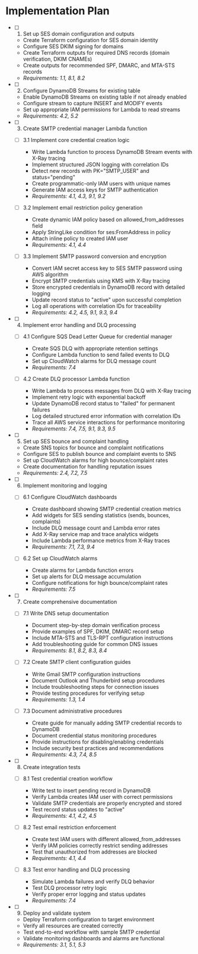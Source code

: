 # Implementation Plan

- [ ] 1. Set up SES domain configuration and outputs
  - Create Terraform configuration for SES domain identity
  - Configure SES DKIM signing for domains
  - Create Terraform outputs for required DNS records (domain verification, DKIM CNAMEs)
  - Create outputs for recommended SPF, DMARC, and MTA-STS records
  - _Requirements: 1.1, 8.1, 8.2_

- [ ] 2. Configure DynamoDB Streams for existing table
  - Enable DynamoDB Streams on existing table if not already enabled
  - Configure stream to capture INSERT and MODIFY events
  - Set up appropriate IAM permissions for Lambda to read streams
  - _Requirements: 4.2, 5.2_

- [ ] 3. Create SMTP credential manager Lambda function
  - [ ] 3.1 Implement core credential creation logic
    - Write Lambda function to process DynamoDB Stream events with X-Ray tracing
    - Implement structured JSON logging with correlation IDs
    - Detect new records with PK="SMTP_USER" and status="pending"
    - Create programmatic-only IAM users with unique names
    - Generate IAM access keys for SMTP authentication
    - _Requirements: 4.1, 4.3, 9.1, 9.2_

  - [ ] 3.2 Implement email restriction policy generation
    - Create dynamic IAM policy based on allowed_from_addresses field
    - Apply StringLike condition for ses:FromAddress in policy
    - Attach inline policy to created IAM user
    - _Requirements: 4.1, 4.4_

  - [ ] 3.3 Implement SMTP password conversion and encryption
    - Convert IAM secret access key to SES SMTP password using AWS algorithm
    - Encrypt SMTP credentials using KMS with X-Ray tracing
    - Store encrypted credentials in DynamoDB record with detailed logging
    - Update record status to "active" upon successful completion
    - Log all operations with correlation IDs for traceability
    - _Requirements: 4.2, 4.5, 9.1, 9.3, 9.4_

- [ ] 4. Implement error handling and DLQ processing
  - [ ] 4.1 Configure SQS Dead Letter Queue for credential manager
    - Create SQS DLQ with appropriate retention settings
    - Configure Lambda function to send failed events to DLQ
    - Set up CloudWatch alarms for DLQ message count
    - _Requirements: 7.4_

  - [ ] 4.2 Create DLQ processor Lambda function
    - Write Lambda to process messages from DLQ with X-Ray tracing
    - Implement retry logic with exponential backoff
    - Update DynamoDB record status to "failed" for permanent failures
    - Log detailed structured error information with correlation IDs
    - Trace all AWS service interactions for performance monitoring
    - _Requirements: 7.4, 7.5, 9.1, 9.3, 9.5_

- [ ] 5. Set up SES bounce and complaint handling
  - Create SNS topics for bounce and complaint notifications
  - Configure SES to publish bounce and complaint events to SNS
  - Set up CloudWatch alarms for high bounce/complaint rates
  - Create documentation for handling reputation issues
  - _Requirements: 2.4, 7.2, 7.5_

- [ ] 6. Implement monitoring and logging
  - [ ] 6.1 Configure CloudWatch dashboards
    - Create dashboard showing SMTP credential creation metrics
    - Add widgets for SES sending statistics (sends, bounces, complaints)
    - Include DLQ message count and Lambda error rates
    - Add X-Ray service map and trace analytics widgets
    - Include Lambda performance metrics from X-Ray traces
    - _Requirements: 7.1, 7.3, 9.4_

  - [ ] 6.2 Set up CloudWatch alarms
    - Create alarms for Lambda function errors
    - Set up alerts for DLQ message accumulation
    - Configure notifications for high bounce/complaint rates
    - _Requirements: 7.5_

- [ ] 7. Create comprehensive documentation
  - [ ] 7.1 Write DNS setup documentation
    - Document step-by-step domain verification process
    - Provide examples of SPF, DKIM, DMARC record setup
    - Include MTA-STS and TLS-RPT configuration instructions
    - Add troubleshooting guide for common DNS issues
    - _Requirements: 8.1, 8.2, 8.3, 8.4_

  - [ ] 7.2 Create SMTP client configuration guides
    - Write Gmail SMTP configuration instructions
    - Document Outlook and Thunderbird setup procedures
    - Include troubleshooting steps for connection issues
    - Provide testing procedures for verifying setup
    - _Requirements: 1.3, 1.4_

  - [ ] 7.3 Document administrative procedures
    - Create guide for manually adding SMTP credential records to DynamoDB
    - Document credential status monitoring procedures
    - Provide instructions for disabling/enabling credentials
    - Include security best practices and recommendations
    - _Requirements: 4.3, 7.4, 8.5_

- [ ] 8. Create integration tests
  - [ ] 8.1 Test credential creation workflow
    - Write test to insert pending record in DynamoDB
    - Verify Lambda creates IAM user with correct permissions
    - Validate SMTP credentials are properly encrypted and stored
    - Test record status updates to "active"
    - _Requirements: 4.1, 4.2, 4.5_

  - [ ] 8.2 Test email restriction enforcement
    - Create test IAM users with different allowed_from_addresses
    - Verify IAM policies correctly restrict sending addresses
    - Test that unauthorized from addresses are blocked
    - _Requirements: 4.1, 4.4_

  - [ ] 8.3 Test error handling and DLQ processing
    - Simulate Lambda failures and verify DLQ behavior
    - Test DLQ processor retry logic
    - Verify proper error logging and status updates
    - _Requirements: 7.4_

- [ ] 9. Deploy and validate system
  - Deploy Terraform configuration to target environment
  - Verify all resources are created correctly
  - Test end-to-end workflow with sample SMTP credential
  - Validate monitoring dashboards and alarms are functional
  - _Requirements: 3.1, 5.1, 5.3_